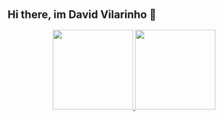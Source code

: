 ## Hi there, im David Vilarinho 👋

<div align="center">
  <a href="https://github.com/vilarinho23">
  <img height="160em" src="https://github-readme-stats-l8xsrwkzx-vilarinho23s-projects.vercel.app//api?username=vilarinho23&show_icons=true&theme=dark&include_all_commits=true&count_private=true"/> 
  <img height="160em" src="https://github-readme-stats-l8xsrwkzx-vilarinho23s-projects.vercel.app//api/top-langs/?username=vilarinho23&layout=compact&langs_count=7&theme=dark"/>
</div>
